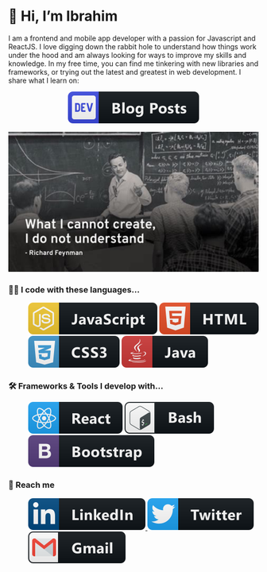 # 👋 Hi, I’m Ibrahim

I am a frontend and mobile app developer with a passion for Javascript and ReactJS. I love digging down the rabbit hole to understand how things work under the hood and am always looking for ways to improve my skills and knowledge. In my free time, you can find me tinkering with new libraries and frameworks, or trying out the latest and greatest in web development. I share what I learn on:

<p align="center">
   <img src="https://raw.githubusercontent.com/MikeCodesDotNET/ColoredBadges/master/svg/blogs/devto.svg" 
   alt="devto logo"
 />
</p>

<p align="center;">
<img src="/Resources/quote.jpeg" style="width:100%; max-height: 300px" alt="what i cannot creat i don`t understand" />
</p>

<!-- ### 🌱 Currently working on...

Fortisman —a react native app to help you track your detox progress. -->

### 🧑‍💻 I code with these languages...

<p style="margin-left: 40px">
  <img src="https://raw.githubusercontent.com/MikeCodesDotNET/ColoredBadges/master/svg/dev/languages/js.svg" alt="javascript" />
  <img src="https://raw.githubusercontent.com/MikeCodesDotNET/ColoredBadges/master/svg/dev/languages/html.svg" alt="html" />
  <img src="https://raw.githubusercontent.com/MikeCodesDotNET/ColoredBadges/master/svg/dev/languages/css3.svg" alt="css3" />
  <img src="https://raw.githubusercontent.com/MikeCodesDotNET/ColoredBadges/master/svg/dev/languages/java.svg" alt="java" />
</p>

### 🛠️ Frameworks & Tools I develop with...

<p style="margin-left: 40px">
  <img src="https://raw.githubusercontent.com/MikeCodesDotNET/ColoredBadges/master/svg/dev/frameworks/react.svg" alt="reactjs" />
  <!-- <img src="https://vitejs.dev/logo.svg" alt="vite" /> -->
  <img src="https://raw.githubusercontent.com/MikeCodesDotNET/ColoredBadges/master/svg/dev/tools/bash.svg" alt="bash" />
  <img src="https://raw.githubusercontent.com/MikeCodesDotNET/ColoredBadges/master/svg/dev/frameworks/bootstrap.svg" alt="bootstrap" />
</p>

<!-- ### Frameworks

<p>
  <img src="https://raw.githubusercontent.com/MikeCodesDotNET/ColoredBadges/master/svg/dev/frameworks/react.svg" alt="reactjs" />
  <img src="https://raw.githubusercontent.com/MikeCodesDotNET/ColoredBadges/master/svg/dev/frameworks/nodejs.svg" alt="nodejs" />
  <img src="https://raw.githubusercontent.com/MikeCodesDotNET/ColoredBadges/master/svg/dev/frameworks/bootstrap.svg" alt="bootstrap" />
</p>

### Tools

<p>
  <img src="https://raw.githubusercontent.com/MikeCodesDotNET/ColoredBadges/master/svg/dev/tools/visualstudio_code.svg" alt="vs code" />
  <img src="https://raw.githubusercontent.com/MikeCodesDotNET/ColoredBadges/master/svg/dev/tools/android_studio.svg" alt="android_studio" />
  <img src="https://raw.githubusercontent.com/MikeCodesDotNET/ColoredBadges/master/svg/dev/tools/bash.svg" alt="bash" />
</p> -->

### 💬 Reach me

<p style="margin-left: 40px">
  <a href="https://www.linkedin.com/in/ibrahim-isa-jajere-ba3980191/">
    <img src="https://raw.githubusercontent.com/MikeCodesDotNET/ColoredBadges/master/svg/social/linkedin.svg" alt="linkedin logo" />
  </a>
  <a href="https://twitter.com/mi_ki_bo">
    <img src="https://raw.githubusercontent.com/MikeCodesDotNET/ColoredBadges/master/svg/social/twitter.svg" alt="twitter logo" />
  </a>
  <a href="mailto:ibrahimisajajere274@gmail.com">
    <img src="https://raw.githubusercontent.com/MikeCodesDotNET/ColoredBadges/master/svg/social/gmail.svg" alt="gmail logo" />
  </a>

  <!-- [![dev.to logo](https://raw.githubusercontent.com/MikeCodesDotNET/ColoredBadges/master/svg/blogs/devto.svg)](https://dev.to/mikibo) -->
</p>

<!---
mikib0/mikib0 is a ✨ special ✨ repository because its `README.md` (this file) appears on your GitHub profile.
You can click the Preview link to take a look at your changes.
--->
